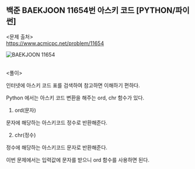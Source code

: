 ## 백준 BAEKJOON 11654번 아스키 코드 [PYTHON/파이썬]

<문제 출처><br>
https://www.acmicpc.net/problem/11654

![BAEKJOON 11654](https://blog.kakaocdn.net/dn/b7IAM5/btrMDqYge6W/5i6AK7HGW4s7LdfRinIBa1/img.png)

<br>
<풀이><br>

인터넷에 아스키 코드 표를 검색하여 참고하면 이해하기 편하다.

Python 에서는 아스키 코드 변환을 해주는 ord, chr 함수가 있다.

1. ord(문자)

문자에 해당하는 아스키코드 정수로 반환해준다.

2. chr(정수)

정수에 해당하는 아스키코드 문자로 반환해준다.

이번 문제에서는 입력값에 문자를 받으니 ord 함수를 사용하면 된다.

